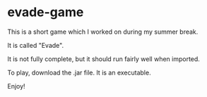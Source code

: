 # evade-game

This is a short game which I worked on during my summer break.

It is called "Evade".

It is not fully complete, but it should run fairly well when imported.

To play, download the .jar file. It is an executable.

Enjoy!
